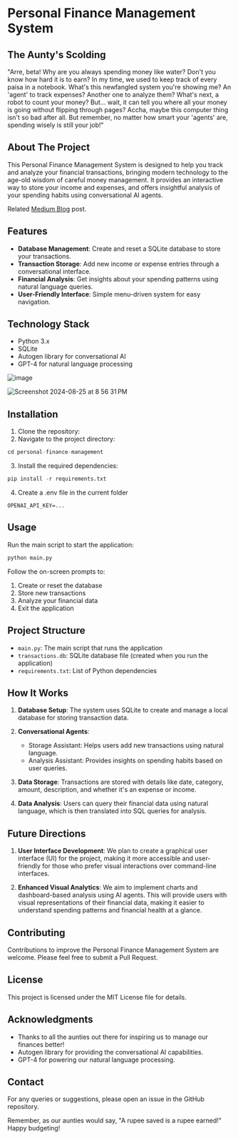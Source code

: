 # Personal Finance Management System

## The Aunty's Scolding

"Arre, beta! Why are you always spending money like water? Don't you know how hard it is to earn? In my time, we used to keep track of every paisa in a notebook. What's this newfangled system you're showing me? An 'agent' to track expenses? Another one to analyze them? What's next, a robot to count your money? But... wait, it can tell you where all your money is going without flipping through pages? Accha, maybe this computer thing isn't so bad after all. But remember, no matter how smart your 'agents' are, spending wisely is still your job!"

## About The Project

This Personal Finance Management System is designed to help you track and analyze your financial transactions, bringing modern technology to the age-old wisdom of careful money management. It provides an interactive way to store your income and expenses, and offers insightful analysis of your spending habits using conversational AI agents.

Related [Medium Blog](https://medium.com/@techwithkrooz/revolutionizing-personal-finance-with-ai-building-a-conversational-finance-manager-using-autogen-1114f9e32725) post.

## Features

- **Database Management**: Create and reset a SQLite database to store your transactions.
- **Transaction Storage**: Add new income or expense entries through a conversational interface.
- **Financial Analysis**: Get insights about your spending patterns using natural language queries.
- **User-Friendly Interface**: Simple menu-driven system for easy navigation.

## Technology Stack

- Python 3.x
- SQLite
- Autogen library for conversational AI
- GPT-4 for natural language processing

![image](https://github.com/user-attachments/assets/f963ca65-2ff9-407c-950e-57ed6e3a10b2)

![Screenshot 2024-08-25 at 8 56 31 PM](https://github.com/user-attachments/assets/dfe25700-b4e3-400b-93a9-c33568d74668)

## Installation

1. Clone the repository:
2. Navigate to the project directory:
```python
cd personal-finance-management
```
3. Install the required dependencies:
```python
pip install -r requirements.txt
```
4. Create a .env file in the current folder
```
OPENAI_API_KEY=...
```
## Usage

Run the main script to start the application:
```python
python main.py
```

Follow the on-screen prompts to:
1. Create or reset the database
2. Store new transactions
3. Analyze your financial data
4. Exit the application

## Project Structure

- `main.py`: The main script that runs the application
- `transactions.db`: SQLite database file (created when you run the application)
- `requirements.txt`: List of Python dependencies

## How It Works

1. **Database Setup**: The system uses SQLite to create and manage a local database for storing transaction data.

2. **Conversational Agents**: 
   - Storage Assistant: Helps users add new transactions using natural language.
   - Analysis Assistant: Provides insights on spending habits based on user queries.

3. **Data Storage**: Transactions are stored with details like date, category, amount, description, and whether it's an expense or income.

4. **Data Analysis**: Users can query their financial data using natural language, which is then translated into SQL queries for analysis.

## Future Directions

1. **User Interface Development**: We plan to create a graphical user interface (UI) for the project, making it more accessible and user-friendly for those who prefer visual interactions over command-line interfaces.

2. **Enhanced Visual Analytics**: We aim to implement charts and dashboard-based analysis using AI agents. This will provide users with visual representations of their financial data, making it easier to understand spending patterns and financial health at a glance.

## Contributing

Contributions to improve the Personal Finance Management System are welcome. Please feel free to submit a Pull Request.

## License

This project is licensed under the MIT License file for details.

## Acknowledgments

- Thanks to all the aunties out there for inspiring us to manage our finances better!
- Autogen library for providing the conversational AI capabilities.
- GPT-4 for powering our natural language processing.

## Contact

For any queries or suggestions, please open an issue in the GitHub repository.

Remember, as our aunties would say, "A rupee saved is a rupee earned!" Happy budgeting!
